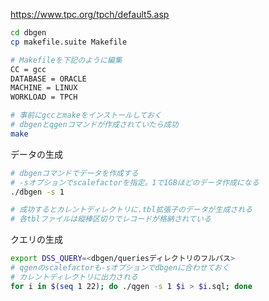 https://www.tpc.org/tpch/default5.asp

```sh
cd dbgen
cp makefile.suite Makefile

# Makefileを下記のように編集
CC = gcc
DATABASE = ORACLE
MACHINE = LINUX
WORKLOAD = TPCH
```

```sh
# 事前にgccとmakeをインストールしておく
# dbgenとqgenコマンドが作成されていたら成功
make
```

データの生成
```sh
# dbgenコマンドでデータを作成する
# -sオプションでscalefactorを指定。1で1GBほどのデータ作成になる
./dbgen -s 1

# 成功するとカレントディレクトリに.tbl拡張子のデータが生成される
# 各tblファイルは縦棒区切りでレコードが格納されている
```

クエリの生成
```sh
export DSS_QUERY=<dbgen/queriesディレクトリのフルパス>
# qgenのscalefactorも-sオプションでdbgenに合わせておく
# カレントディレクトリに出力される
for i in $(seq 1 22); do ./qgen -s 1 $i > $i.sql; done
```
